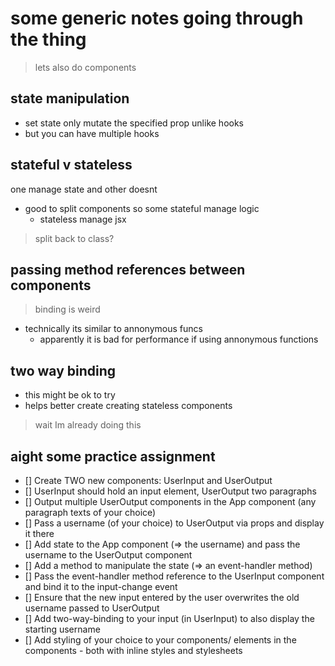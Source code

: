 # some generic notes going through the thing


> lets also do components 

## state manipulation

- set state only mutate the specified prop unlike hooks
- but you can have multiple hooks

## stateful v stateless

one manage state and other doesnt

- good to split components so some stateful manage logic
  - stateless manage jsx

> split back to class?

## passing method references between components

> binding is weird

- technically its similar to annonymous funcs
  - apparently it is bad for performance if using annonymous functions

## two way binding

- this might be ok to try
- helps better create creating stateless components

> wait Im already doing this

## aight some practice assignment

- [] Create TWO new components: UserInput and UserOutput
- [] UserInput should hold an input element, UserOutput two paragraphs
- [] Output multiple UserOutput components in the App component (any paragraph texts of your choice)
- [] Pass a username (of your choice) to UserOutput via props and display it there
- [] Add state to the App component (=> the username) and pass the username to the UserOutput component
- [] Add a method to manipulate the state (=> an event-handler method)
- [] Pass the event-handler method reference to the UserInput component and bind it to the input-change event
- [] Ensure that the new input entered by the user overwrites the old username passed to UserOutput
- [] Add two-way-binding to your input (in UserInput) to also display the starting username
- [] Add styling of your choice to your components/ elements in the components - both with inline styles and stylesheets


